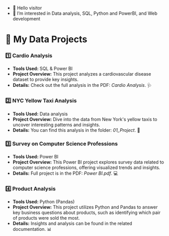 - 👋 Hello visitor
- 👀 I’m interested in Data analysis, SQL, Python and PowerBI, and Web development

# 🌟 My Data Projects

### 1️⃣ **Cardio Analysis**  
- **Tools Used:** SQL & Power BI  
- **Project Overview:** This project analyzes a cardiovascular disease dataset to provide key insights.  
- **Details:** Check out the full analysis in the PDF: *Cardio Analysis*. 🩺

### 2️⃣ **NYC Yellow Taxi Analysis**  
- **Tools Used:** Data analysis  
- **Project Overview:** Dive into the data from New York's yellow taxis to uncover interesting patterns and insights.  
- **Details:** You can find this analysis in the folder: *01_Project*. 🚖

### 3️⃣ **Survey on Computer Science Professions**  
- **Tools Used:** Power BI  
- **Project Overview:** This Power BI project explores survey data related to computer science professions, offering visualized trends and insights.  
- **Details:** Full project is in the PDF: *Power BI.pdf*. 💻

### 4️⃣ **Product Analysis**  
- **Tools Used:** Python (Pandas)  
- **Project Overview:** This project utilizes Python and Pandas to answer key business questions about products, such as identifying which pair of products were sold the most.  
- **Details:** Insights and analysis can be found in the related documentation. 📊


<!---
DozedCupboard/DozedCupboard is a ✨ special ✨ repository because its `README.md` (this file) appears on your GitHub profile.
You can click the Preview link to take a look at your changes.
--->
